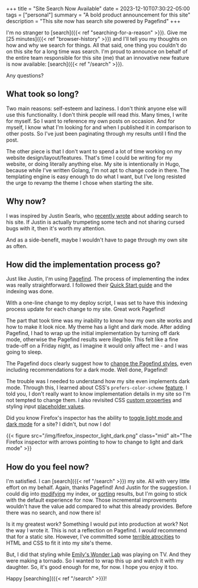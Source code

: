 +++
title = "Site Search Now Available"
date = 2023-12-10T07:30:22-05:00
tags = ["personal"]
summary = "A bold product announcement for this site"
description = "This site now has search site powered by Pagefind"
+++

I'm no stranger to [search]({{< ref "searching-for-a-reason" >}}). Give me [25 minutes]({{< ref "browser-history" >}}) and I'll tell you my thoughts on how and why we search for things. All that said, one thing you couldn't do on this site for a long time was search. I'm proud to announce on behalf of the entire team responsible for this site (me) that an innovative new feature is now available: [search]({{< ref "/search" >}}).

Any questions?

## What took so long?

Two main reasons: self-esteem and laziness. I don't think anyone else will use this functionality. I don't think people will read *this*. Many times, I write for myself. So I want to reference my own posts on occasion. And for myself, I know what I'm looking for and when I published it in comparison to other posts. So I've just been paginating through my results until I find the post.

The other piece is that I don't want to spend a lot of time working on my website design/layout/features. That's time I could be writing for my website, or doing literally anything else. My site is intentionally in Hugo, because while I've written Golang, I'm not apt to change code in there. The templating engine is easy enough to do what I want, but I've long resisted the urge to revamp the theme I chose when starting the site.

## Why now?

I was inspired by Justin Searls, who [recently wrote](https://justin.searls.co/links/2023-11-29-shout-out-to-pagefind-static-search/) about adding search to his site. If Justin is actually trumpeting some tech and not sharing cursed bugs with it, then it's worth my attention.

And as a side-benefit, maybe I wouldn't have to page through my own site as often.

## How did the implementation process go?

Just like Justin, I'm using [Pagefind](https://pagefind.app/). The process of implementing the index was really straightforward. I followed their [Quick Start guide](https://pagefind.app/docs/) and the indexing was done.

With a one-line change to my deploy script, I was set to have this indexing process update for each change to my site. Great work Pagefind!

The part that took time was my inability to know how my own site works and how to make it look nice. My theme has a light and dark mode. After adding Pagefind, I had to wrap up the initial implementation by turning off dark mode, otherwise the Pagefind results were illegible. This felt like a fine trade-off on a Friday night, as I imagine it would only affect me - and I was going to sleep.

The Pagefind docs clearly suggest how to [change the Pagefind styles](https://pagefind.app/docs/ui-usage/#customising-the-styles), even including recommendations for a dark mode. Well done, Pagefind!

The trouble was I needed to understand how my site even implements dark mode. Through this, I learned about CSS's `prefers-color-scheme` [feature](https://developer.mozilla.org/en-US/docs/Web/CSS/@media/prefers-color-scheme). I told you, I don't really want to know implementation details in my site so I'm not tempted to change them. I also revisited CSS [custom properties](https://developer.mozilla.org/en-US/docs/Web/CSS/Using_CSS_custom_properties) and styling input [placeholder values](https://developer.mozilla.org/en-US/docs/Web/CSS/::placeholder).

Did you know Firefox's inspector has the ability to [toggle light mode and dark mode](https://www.linuxadictos.com/en/firefox-87-adds-an-option-to-its-inspector-that-allows-us-to-switch-between-light-and-dark-mode-if-the-web-allows-it.html) for a site? I didn't, but now I do!

{{< figure src="/img/firefox_inspector_light_dark.png" class="mid" alt="The Firefox inspector with arrows pointing to how to change to light and dark mode" >}}

## How do you feel now?

I'm satisfied. I can [search]({{< ref "/search" >}}) my site. All with very little effort on my behalf. Again, thanks Pagefind! And Justin for the suggestion. I could dig into [modifying](https://pagefind.app/docs/weighting/) my index, or [sorting](https://pagefind.app/docs/sorts/) results, but I'm going to stick with the default experience for now. Those incremental improvements wouldn't have the value add compared to what this already provides. Before there was no search, and now there is!

Is it my greatest work? Something I would put into production at work? Not the way I wrote it. This is not a reflection on Pagefind. I *would* recommend that for a static site. However, I've committed some [terrible atrocities](https://github.com/kevin-j-m/kjm-blog/commit/a36f1cbcc6b665ce69c281addd8e31a90fb56b50) to HTML and CSS to fit it into my site's theme.

But, I did that styling while [Emily's Wonder Lab](https://www.netflix.com/TITLE/81128389) was playing on TV. And they were making a tornado. So I wanted to wrap this up and watch it with my daughter. So, it's good enough for me, for now. I hope you enjoy it too.

Happy [searching]({{< ref "/search" >}})!
